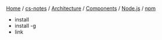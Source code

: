 [Home](https://mengxianbin.github.io) /
[cs-notes](https://mengxianbin.github.io/cs-notes/site) /
[Architecture](https://mengxianbin.github.io/cs-notes/site/Architecture) /
[Components](https://mengxianbin.github.io/cs-notes/site/Architecture/Components) /
[Node.js](https://mengxianbin.github.io/cs-notes/site/Architecture/Components/Node.js) /
[npm](https://mengxianbin.github.io/cs-notes/site/Architecture/Components/Node.js/npm)

- install
- install -g
- link